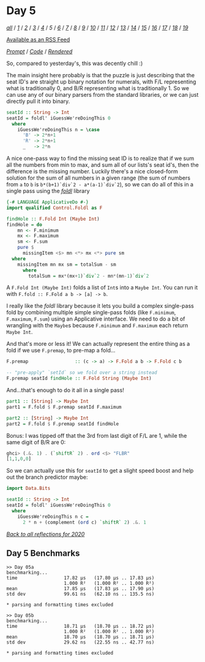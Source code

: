 Day 5
===

<!--
This section is generated and compiled by the build script at ./Build.hs from
the file `./reflections/day05.md`.  If you want to edit this, edit
that file instead!
-->

*[all][reflections]* / *[1][day01]* / *[2][day02]* / *[3][day03]* / *[4][day04]* / *5* / *[6][day06]* / *[7][day07]* / *[8][day08]* / *[9][day09]* / *[10][day10]* / *[11][day11]* / *[12][day12]* / *[13][day13]* / *[14][day14]* / *[15][day15]* / *[16][day16]* / *[17][day17]* / *[18][day18]* / *[19][day19]*

[reflections]: https://github.com/mstksg/advent-of-code-2020/blob/master/reflections.md
[day01]: https://github.com/mstksg/advent-of-code-2020/blob/master/reflections-out/day01.md
[day02]: https://github.com/mstksg/advent-of-code-2020/blob/master/reflections-out/day02.md
[day03]: https://github.com/mstksg/advent-of-code-2020/blob/master/reflections-out/day03.md
[day04]: https://github.com/mstksg/advent-of-code-2020/blob/master/reflections-out/day04.md
[day06]: https://github.com/mstksg/advent-of-code-2020/blob/master/reflections-out/day06.md
[day07]: https://github.com/mstksg/advent-of-code-2020/blob/master/reflections-out/day07.md
[day08]: https://github.com/mstksg/advent-of-code-2020/blob/master/reflections-out/day08.md
[day09]: https://github.com/mstksg/advent-of-code-2020/blob/master/reflections-out/day09.md
[day10]: https://github.com/mstksg/advent-of-code-2020/blob/master/reflections-out/day10.md
[day11]: https://github.com/mstksg/advent-of-code-2020/blob/master/reflections-out/day11.md
[day12]: https://github.com/mstksg/advent-of-code-2020/blob/master/reflections-out/day12.md
[day13]: https://github.com/mstksg/advent-of-code-2020/blob/master/reflections-out/day13.md
[day14]: https://github.com/mstksg/advent-of-code-2020/blob/master/reflections-out/day14.md
[day15]: https://github.com/mstksg/advent-of-code-2020/blob/master/reflections-out/day15.md
[day16]: https://github.com/mstksg/advent-of-code-2020/blob/master/reflections-out/day16.md
[day17]: https://github.com/mstksg/advent-of-code-2020/blob/master/reflections-out/day17.md
[day18]: https://github.com/mstksg/advent-of-code-2020/blob/master/reflections-out/day18.md
[day19]: https://github.com/mstksg/advent-of-code-2020/blob/master/reflections-out/day19.md

[Available as an RSS Feed][rss]

[rss]: http://feeds.feedburner.com/jle-advent-of-code-2020

*[Prompt][d05p]* / *[Code][d05g]* / *[Rendered][d05h]*

[d05p]: https://adventofcode.com/2020/day/5
[d05g]: https://github.com/mstksg/advent-of-code-2020/blob/master/src/AOC/Challenge/Day05.hs
[d05h]: https://mstksg.github.io/advent-of-code-2020/src/AOC.Challenge.Day05.html

So, compared to yesterday's, this was decently chill :)

The main insight here probably is that the puzzle is just describing that the
seat ID's are straight up binary notation for numerals, with F/L representing
what is traditionally 0, and B/R representing what is traditionally 1.  So we
can use any of our binary parsers from the standard libraries, or we can just
directly pull it into binary.

```haskell
seatId :: String -> Int
seatId = foldl' iGuessWe'reDoingThis 0
  where
    iGuessWe'reDoingThis n = \case
      'B' -> 2*n+1
      'R' -> 2*n+1
      _   -> 2*n
```

A nice one-pass way to find the missing seat ID is to realize that if we sum
all the numbers from min to max, and sum all of our lists's seat id's, then the
difference is the missing number.  Luckily there's a nice closed-form solution
for the sum of all numbers in a given range (the sum of numbers from `a` to `b`
is ``b*(b+1)`div`2 - a*(a-1)`div`2``), so we can do all of this in a single
pass using the *[foldl][]* library

[foldl]: https://hackage.haskell.org/package/foldl

```haskell
{-# LANGUAGE ApplicativeDo #-}
import qualified Control.Foldl as F

findHole :: F.Fold Int (Maybe Int)
findHole = do
    mn <- F.minimum
    mx <- F.maximum
    sm <- F.sum
    pure $
      missingItem <$> mn <*> mx <*> pure sm
  where
    missingItem mn mx sm = totalSum - sm
      where
        totalSum = mx*(mx+1)`div`2 - mn*(mn-1)`div`2
```

A `F.Fold Int (Maybe Int)` folds a list of `Int`s into a `Maybe Int`.  You can
run it with `F.fold :: F.Fold a b -> [a] -> b`.

I really like the *foldl* library because it lets you build a complex
single-pass fold by combining multiple simple single-pass folds (like
`F.minimum`, `F.maximum`, `F.sum`) using an Applicative interface.  We need to
do a bit of wrangling with the `Maybe`s because `F.minimum` and `F.maximum`
each return `Maybe Int`.

And that's more or less it!  We can actually represent the entire thing as a
fold if we use `F.premap`, to pre-map a fold...


```haskell
F.premap                 :: (c -> a) -> F.Fold a b -> F.Fold c b

-- "pre-apply" `setId` so we fold over a string instead
F.premap seatId findHole :: F.Fold String (Maybe Int)
```

And...that's enough to do it all in a single pass!

```haskell
part1 :: [String] -> Maybe Int
part1 = F.fold $ F.premap seatId F.maximum

part2 :: [String] -> Maybe Int
part2 = F.fold $ F.premap seatId findHole
```

Bonus: I was tipped off that the 3rd from last digit of F/L are 1, while the
same digit of B/R are 0:

```haskell
ghci> (.&. 1) . (`shiftR` 2) . ord <$> "FLBR"
[1,1,0,0]
```

So we can actually use this for `seatId` to get a slight speed boost and help
out the branch predictor maybe:

```haskell
import Data.Bits

seatId :: String -> Int
seatId = foldl' iGuessWe'reDoingThis 0
  where
    iGuessWe'reDoingThis n c =
      2 * n + (complement (ord c) `shiftR` 2) .&. 1
```


*[Back to all reflections for 2020][reflections]*

## Day 5 Benchmarks

```
>> Day 05a
benchmarking...
time                 17.82 μs   (17.80 μs .. 17.83 μs)
                     1.000 R²   (1.000 R² .. 1.000 R²)
mean                 17.85 μs   (17.83 μs .. 17.90 μs)
std dev              99.61 ns   (62.10 ns .. 135.5 ns)

* parsing and formatting times excluded

>> Day 05b
benchmarking...
time                 18.71 μs   (18.70 μs .. 18.72 μs)
                     1.000 R²   (1.000 R² .. 1.000 R²)
mean                 18.70 μs   (18.70 μs .. 18.71 μs)
std dev              29.62 ns   (22.55 ns .. 42.77 ns)

* parsing and formatting times excluded
```


